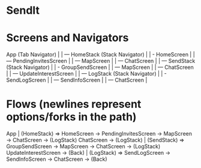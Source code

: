 # SendIt

# Screens and Navigators
App (Tab Navigator)
|
| — HomeStack (Stack Navigator)
| | - HomeScreen
| | — PendingInvitesScreen
| | — MapScreen
| | — ChatScreen
|
| — SendStack (Stack Navigator)
| | - GroupSendScreen
| | — MapScreen
| | — ChatScreen
| | — UpdateInterestScreen
|
| — LogStack (Stack Navigator)
| | - SendLogScreen
| | — SendInfoScreen
| | — ChatScreen
|

# Flows (newlines represent options/forks in the path)
App
| (HomeStack) => HomeScreen -> PendingInvitesScreen ->
                                        MapScreen -> ChatScreen -> (LogStack)
                                        ChatScreen -> (LogStack)
| (SendStack) => GroupSendScreen ->
                                MapScreen -> ChatScreen -> (LogStack)
                                UpdateInterestScreen -> (Back)
| (LogStack) => SendLogScreen -> SendInfoScreen -> ChatScreen -> (Back)